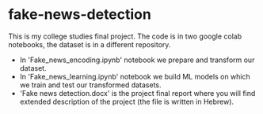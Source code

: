 # fake-news-detection
This is my college studies final project. The code is in two google colab notebooks, the dataset is in a different repository.<br>
* In 'Fake_news_encoding.ipynb' notebook we prepare and transform our dataset.<br>
* In 'Fake_news_learning.ipynb' notebook we build ML models on which we train and test our transformed datasets.<br>
* 'Fake news detection.docx' is the project final report where you will find extended description of the project (the file is written in Hebrew).
